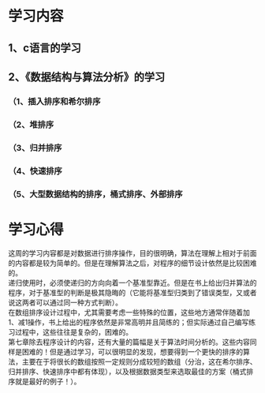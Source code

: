 # 学习内容
## 1、c语言的学习
## 2、《数据结构与算法分析》的学习
### （1、插入排序和希尔排序
### （2、堆排序
### （3、归并排序
### （4、快速排序
### （5、大型数据结构的排序，桶式排序、外部排序
# 学习心得
这周的学习内容都是对数据进行排序操作，目的很明确，算法在理解上相对于前面的内容都是较为简单的。但是在理解算法之后，对程序的细节设计依然是比较困难的。<br>
递归使用时，必须使递归的方向向着一个基准型靠近。但是在书上给出归并算法的程序，对于基准型的判断是极其隐晦的（它能将基准型归类到了错误类型，又或者说这两者可以通过同一种方式判断）。<br>
在数组排序设计过程中，尤其需要考虑一些特殊的位置，这些地方通常伴随着加1、减1操作，书上给出的程序依然是非常高明并且简练的；但实际通过自己编写练习过程中，这些往往是复杂的，困难的。<br>
第七章除去程序设计的内容，还有大量的篇幅是关于算法时间分析的。这些内容同样是困难的！但是通过学习，可以很明显的发现，想要得到一个更快的排序的算法，主要在于将很长的数组按照一定规则分成较短的数组（分治，这在希尔排序、归并排序、快速排序中都有体现），以及根据数据类型来选取最佳的方案（桶式排序就是最好的例子！）。

